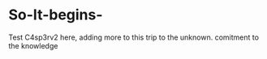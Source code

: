 # So-It-begins-
Test
C4sp3rv2 here, adding more to this trip to the unknown. 
comitment to the knowledge
